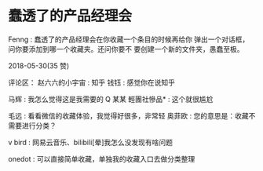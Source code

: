 # 蠢透了的产品经理会

Fenng : 蠢透了的产品经理会在你收藏一个条目的时候再给你 弹出一个对话框，问你要添加到哪一个收藏夹。还问你要不 要创建一个新的文件夹，愚蠢至极。

2018-05-30(35 赞)

评论区： 赵六六的小宇宙 : 知乎 钱钰 : 感觉你在说知乎

马辉 : 我怎么觉得这是我需要的 Q 某某 輕團社慘品* : 这个就很尴尬

毛远 : 看看微信的收藏体验，我觉得好很多，非常轻 奥菲欧 : 您的意思是：收藏不需要进行分类？

v bird : 网易云音乐、bilibili[晕]我怎么没发现有啥问题

onedot : 可以直接简单收藏，单独我的收藏入口去做分类整理